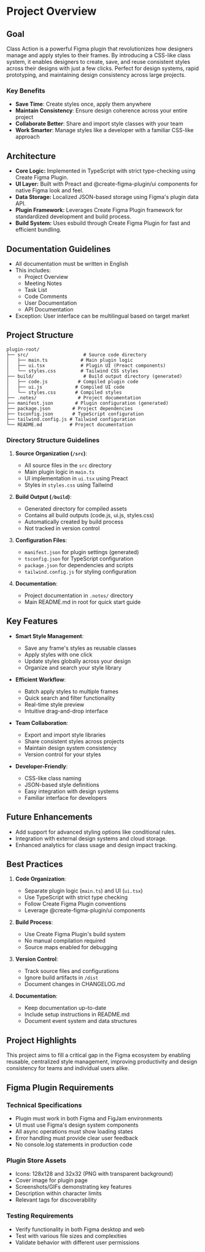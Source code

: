 # Project Overview

## Goal

Class Action is a powerful Figma plugin that revolutionizes how designers manage and apply styles to their frames. By introducing a CSS-like class system, it enables designers to create, save, and reuse consistent styles across their designs with just a few clicks. Perfect for design systems, rapid prototyping, and maintaining design consistency across large projects.

### Key Benefits
- **Save Time**: Create styles once, apply them anywhere
- **Maintain Consistency**: Ensure design coherence across your entire project
- **Collaborate Better**: Share and import style classes with your team
- **Work Smarter**: Manage styles like a developer with a familiar CSS-like approach

## Architecture

- **Core Logic:** Implemented in TypeScript with strict type-checking using Create Figma Plugin.
- **UI Layer:** Built with Preact and @create-figma-plugin/ui components for native Figma look and feel.
- **Data Storage:** Localized JSON-based storage using Figma's plugin data API.
- **Plugin Framework:** Leverages Create Figma Plugin framework for standardized development and build process.
- **Build System:** Uses esbuild through Create Figma Plugin for fast and efficient bundling.

## Documentation Guidelines

- All documentation must be written in English
- This includes:
  - Project Overview
  - Meeting Notes
  - Task List
  - Code Comments
  - User Documentation
  - API Documentation
- Exception: User interface can be multilingual based on target market

## Project Structure

```
plugin-root/
├── src/                    # Source code directory
│   ├── main.ts            # Main plugin logic
│   ├── ui.tsx             # Plugin UI (Preact components)
│   └── styles.css         # Tailwind CSS styles
├── build/                  # Build output directory (generated)
│   ├── code.js           # Compiled plugin code
│   ├── ui.js            # Compiled UI code
│   └── styles.css       # Compiled styles
├── .notes/               # Project documentation
├── manifest.json        # Plugin configuration (generated)
├── package.json        # Project dependencies
├── tsconfig.json       # TypeScript configuration
├── tailwind.config.js # Tailwind configuration
└── README.md          # Project documentation
```

### Directory Structure Guidelines

1. **Source Organization (`/src`)**:
   - All source files in the `src` directory
   - Main plugin logic in `main.ts`
   - UI implementation in `ui.tsx` using Preact
   - Styles in `styles.css` using Tailwind

2. **Build Output (`/build`)**:
   - Generated directory for compiled assets
   - Contains all build outputs (code.js, ui.js, styles.css)
   - Automatically created by build process
   - Not tracked in version control

3. **Configuration Files**:
   - `manifest.json` for plugin settings (generated)
   - `tsconfig.json` for TypeScript configuration
   - `package.json` for dependencies and scripts
   - `tailwind.config.js` for styling configuration

4. **Documentation**:
   - Project documentation in `.notes/` directory
   - Main README.md in root for quick start guide

## Key Features

- **Smart Style Management**:
  - Save any frame's styles as reusable classes
  - Apply styles with one click
  - Update styles globally across your design
  - Organize and search your style library

- **Efficient Workflow**:
  - Batch apply styles to multiple frames
  - Quick search and filter functionality
  - Real-time style preview
  - Intuitive drag-and-drop interface

- **Team Collaboration**:
  - Export and import style libraries
  - Share consistent styles across projects
  - Maintain design system consistency
  - Version control for your styles

- **Developer-Friendly**:
  - CSS-like class naming
  - JSON-based style definitions
  - Easy integration with design systems
  - Familiar interface for developers

## Future Enhancements

- Add support for advanced styling options like conditional rules.
- Integration with external design systems and cloud storage.
- Enhanced analytics for class usage and design impact tracking.

## Best Practices

1. **Code Organization**:
   - Separate plugin logic (`main.ts`) and UI (`ui.tsx`)
   - Use TypeScript with strict type checking
   - Follow Create Figma Plugin conventions
   - Leverage @create-figma-plugin/ui components

2. **Build Process**:
   - Use Create Figma Plugin's build system
   - No manual compilation required
   - Source maps enabled for debugging

3. **Version Control**:
   - Track source files and configurations
   - Ignore build artifacts in `/dist`
   - Document changes in CHANGELOG.md

4. **Documentation**:
   - Keep documentation up-to-date
   - Include setup instructions in README.md
   - Document event system and data structures

## Project Highlights

This project aims to fill a critical gap in the Figma ecosystem by enabling reusable, centralized style management, improving productivity and design consistency for teams and individual users alike.

## Figma Plugin Requirements

### Technical Specifications
- Plugin must work in both Figma and FigJam environments
- UI must use Figma's design system components
- All async operations must show loading states
- Error handling must provide clear user feedback
- No console.log statements in production code

### Plugin Store Assets
- Icons: 128x128 and 32x32 (PNG with transparent background)
- Cover image for plugin page
- Screenshots/GIFs demonstrating key features
- Description within character limits
- Relevant tags for discoverability

### Testing Requirements
- Verify functionality in both Figma desktop and web
- Test with various file sizes and complexities
- Validate behavior with different user permissions